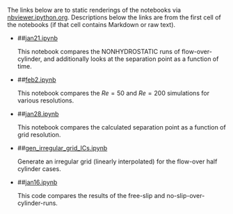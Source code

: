 The links below are to static renderings of the notebooks via
[nbviewer.ipython.org](http://nbviewer.ipython.org/).
Descriptions below the links are from the first cell of the notebooks
(if that cell contains Markdown or raw text).

* ##[jan21.ipynb](http://nbviewer.ipython.org/urls/bitbucket.org/canyonsubc/flow_separation/raw/tip/half_cylinder_notebooks/jan21.ipynb)  
    
    This notebook compares the NONHYDROSTATIC runs of flow-over-cylinder, and additionally looks at the separation point as a function of time.  

* ##[feb2.ipynb](http://nbviewer.ipython.org/urls/bitbucket.org/canyonsubc/flow_separation/raw/tip/half_cylinder_notebooks/feb2.ipynb)  
    
    This notebook compares the $Re=50$ and $Re=200$ simulations for various resolutions.  

* ##[jan28.ipynb](http://nbviewer.ipython.org/urls/bitbucket.org/canyonsubc/flow_separation/raw/tip/half_cylinder_notebooks/jan28.ipynb)  
    
    This notebook compares the calculated separation point as a function of grid resolution.  

* ##[gen_irregular_grid_ICs.ipynb](http://nbviewer.ipython.org/urls/bitbucket.org/canyonsubc/flow_separation/raw/tip/half_cylinder_notebooks/gen_irregular_grid_ICs.ipynb)  
    
    Generate an irregular grid (linearly interpolated) for the flow-over half cylinder cases.  

* ##[jan16.ipynb](http://nbviewer.ipython.org/urls/bitbucket.org/canyonsubc/flow_separation/raw/tip/half_cylinder_notebooks/jan16.ipynb)  
    
    This code compares the results of the free-slip and no-slip-over-cylinder-runs.  

